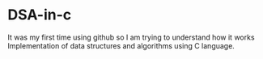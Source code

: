 # DSA-in-c
It was my first time using github so I am trying to understand how it works Implementation of data structures and algorithms using C language.
